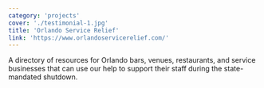 ```yaml
---
category: 'projects'
cover: './testimonial-1.jpg'
title: 'Orlando Service Relief'
link: 'https://www.orlandoservicerelief.com/'
---
```


A directory of resources for Orlando bars, venues, restaurants, and service businesses that can use our help to support their staff during the state-mandated shutdown.
